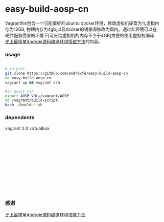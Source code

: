 # easy-build-aosp-cn
Vagrantfile包含一个已配置好的ubuntu docker环境，修改虚拟机硬盘为1t,虚拟内存为12GB, 物理内存为4gb,以及docker的镜像源修改为国内。通过此环境可以在硬件配置受限的环境下[可分给虚拟机的内存不少于4GB]方便的使用虚拟机编译 [史上最简单Android源码编译环境搭建方法](https://zhuanlan.zhihu.com/p/24633328)的内容。

### usage

```bash

# in host
git clone https://github.com/andr0xfe/easy-build-aosp-cn
cd easy-build-aosp-cn
vagrant up && vagrant ssh

#in guest ssh
export AOSP_VOL=/vagrant/AOSP
cd /vagrant/build-script 
bash ./build-*.sh
```

### dependents
vagrant 2.0
virtualbox 


<br>
<br>
<br>
<br>
<br>
<br>
<br>
<br>
<br>
<br>
<br>



### 感谢

[史上最简单Android源码编译环境搭建方法](https://zhuanlan.zhihu.com/p/24633328)

